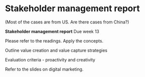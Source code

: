 # Stakeholder management report



(Most of the cases are from US. Are there cases from China?)





**Stakeholder management report**
Due week 13

Please refer to the readings. Apply the concepts.

Outline value creation and value capture strategies

Evaluation criteria - proactivity and creativity

Refer to the slides on digital marketing.











